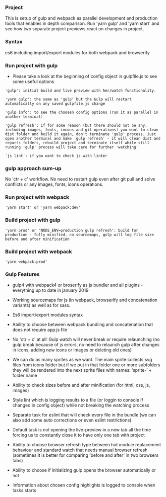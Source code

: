 ### Project

This is setup of gulp and webpack as parallel development and production tools that enables in depth comparison. Run 'yarn gulp' and 'yarn start' and see how two separate project previews react on changes in project.

### Syntax

es6 including import/export modules for both webpack and browserify

### Run project with gulp

* Please take a look at the beginning of config object in gulpfile.js to see some useful options

```
'gulp': initial build and live preview with hmr/watch functionality.

'yarn gulp': the same as 'gulp' but the Gulp will restart automatically on any saved gulpfile.js change

'gulp info': to see the choosen config options (run it as parallel in another terminal) 

'gulp refresh': if for some reason (but there should not be any, including images, fonts, incons and git operations) you want to clean dist folder and build it again, don't terminate 'gulp' process. Just open another terminal and make 'gulp refresh' - it will clean dist and reports folders, rebuild project and terminate itself while still running 'gulp' process will take care for further 'watching'

'js lint': if you want to check js with linter
```


### gulp approach sum-up

No 'ctr + c' workflow. No need to restart gulp even after git pull and solve conflicts or any images, fonts, icons operations.


### Run project with webpack

```
'yarn start' or 'yarn webpack:dev'
```


### Build project with gulp

```
'yarn prod' or 'NODE_ENV=production gulp refresh': build for production - fully minified, no sourcemaps, gulp will log file size before and after minification
```


### Build project with webpack
```
'yarn webpack:prod'
```



### Gulp Features

* gulp4 with webpack4 or broserify as js bundler and all plugins - everything up to date in january 2019

* Working sourcemaps for js (in webpack, browserify and concatenation variants) as well as for sass.

* Es6 import/export modules syntax

* Ability to choose between webpack bundling and concatenation that does not require app.js file

* No 'ctr + c' at all! Gulp watch will never break or require relaunching (no gulp break because of js errors, no need to relaunch gulp after changes in icons, adding new icons or images or deleting old ones)

* We can do as many sprites as we want. The main sprite collects svg files from icons folder but if we put in that folder one or more subfolders they will be rendered into the next sprite files with names: ‘sprite-’ + folder name

* Ability to check sizes before and after minification (for html, css, js, images)

* Style lint which is logging results to a file (or loggin to console if changed in config object) while not breaking the watching process

* Separate task for eslint that will check every file in the bundle (we can also add some auto corrections or even eslint restrictions)

* Default task is not opening the live-preview in a new tab all the time forcing us to constantly close it to have only one tab with project

* Ability to choose browser refresh type between hot module replacement behaviour and standard watch that needs manual browser refresh (sometimes it is better for comparing ‘before and after’ in two browsers tabs)

* Ability to choose if initializing gulp opens the browser automatically or not

* Information about chosen config highlights is logged to console when tasks starts 
